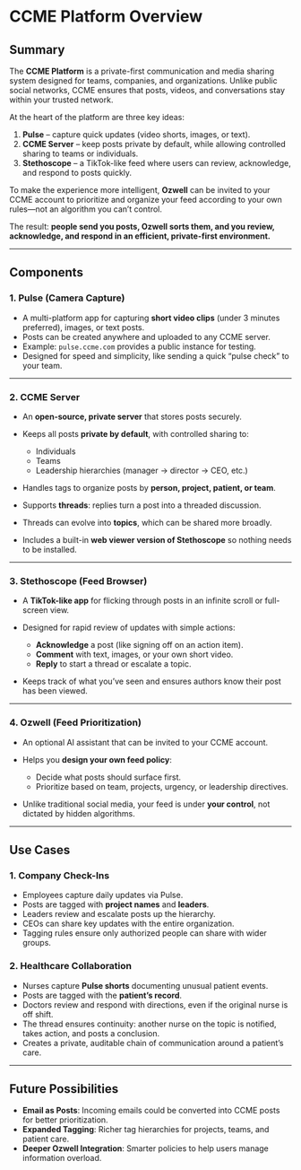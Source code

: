 # CCME Platform Overview

## Summary

The **CCME Platform** is a private-first communication and media sharing system designed for teams, companies, and organizations. Unlike public social networks, CCME ensures that posts, videos, and conversations stay within your trusted network.

At the heart of the platform are three key ideas:

1. **Pulse** – capture quick updates (video shorts, images, or text).
2. **CCME Server** – keep posts private by default, while allowing controlled sharing to teams or individuals.
3. **Stethoscope** – a TikTok-like feed where users can review, acknowledge, and respond to posts quickly.

To make the experience more intelligent, **Ozwell** can be invited to your CCME account to prioritize and organize your feed according to your own rules—not an algorithm you can’t control.

The result: **people send you posts, Ozwell sorts them, and you review, acknowledge, and respond in an efficient, private-first environment.**

---

## Components

### 1. **Pulse (Camera Capture)**

* A multi-platform app for capturing **short video clips** (under 3 minutes preferred), images, or text posts.
* Posts can be created anywhere and uploaded to any CCME server.
* Example: `pulse.ccme.com` provides a public instance for testing.
* Designed for speed and simplicity, like sending a quick “pulse check” to your team.

---

### 2. **CCME Server**

* An **open-source, private server** that stores posts securely.
* Keeps all posts **private by default**, with controlled sharing to:

  * Individuals
  * Teams
  * Leadership hierarchies (manager → director → CEO, etc.)
* Handles tags to organize posts by **person, project, patient, or team**.
* Supports **threads**: replies turn a post into a threaded discussion.
* Threads can evolve into **topics**, which can be shared more broadly.
* Includes a built-in **web viewer version of Stethoscope** so nothing needs to be installed.

---

### 3. **Stethoscope (Feed Browser)**

* A **TikTok-like app** for flicking through posts in an infinite scroll or full-screen view.
* Designed for rapid review of updates with simple actions:

  * **Acknowledge** a post (like signing off on an action item).
  * **Comment** with text, images, or your own short video.
  * **Reply** to start a thread or escalate a topic.
* Keeps track of what you’ve seen and ensures authors know their post has been viewed.

---

### 4. **Ozwell (Feed Prioritization)**

* An optional AI assistant that can be invited to your CCME account.
* Helps you **design your own feed policy**:

  * Decide what posts should surface first.
  * Prioritize based on team, projects, urgency, or leadership directives.
* Unlike traditional social media, your feed is under **your control**, not dictated by hidden algorithms.

---

## Use Cases

### 1. **Company Check-Ins**

* Employees capture daily updates via Pulse.
* Posts are tagged with **project names** and **leaders**.
* Leaders review and escalate posts up the hierarchy.
* CEOs can share key updates with the entire organization.
* Tagging rules ensure only authorized people can share with wider groups.

### 2. **Healthcare Collaboration**

* Nurses capture **Pulse shorts** documenting unusual patient events.
* Posts are tagged with the **patient’s record**.
* Doctors review and respond with directions, even if the original nurse is off shift.
* The thread ensures continuity: another nurse on the topic is notified, takes action, and posts a conclusion.
* Creates a private, auditable chain of communication around a patient’s care.

---

## Future Possibilities

* **Email as Posts**: Incoming emails could be converted into CCME posts for better prioritization.
* **Expanded Tagging**: Richer tag hierarchies for projects, teams, and patient care.
* **Deeper Ozwell Integration**: Smarter policies to help users manage information overload.

